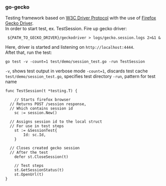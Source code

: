 ### go-gecko  
  
Testing framework based on [W3C Driver Protocol](https://w3c.github.io/webdriver/) with the use of [Firefox Gecko Driver](https://firefox-source-docs.mozilla.org/testing/geckodriver/index.html).  
In order to start test, ex. TestSession. Fire up gecko driver:
```
 ${PATH_TO_GECKO_DRIVER}/geckodriver > logs/gecko.session.logs 2>&1 &
```  
Here, driver is started and listening on `http://localhost:4444`.  
Aftet that, run the test:
```
go test -v -count=1 test/demo/session_test.go -run TestSession
```
`-v`, shows test output in verbose mode
`-count=1`, discards test cache
`test/demo/session_test.go`, specifies test directory
`-run`, pattern for test name  
```
func TestSession(t *testing.T) {

	// Starts firefox browser
  // Returns POST /session response,
  // Which contains session id
	sc := session.New()
  
  // Assigns session id to the local struct
  // For use in test steps
	st := &SessionTest{
		Id: sc.Id,
	}
  
  // Closes created gecko session
  // After the test
	defer st.CloseSession(t)

	// Test steps
	st.GetSessionStatus(t)
	st.OpenUrl(t)
}
```
